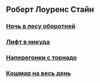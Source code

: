 ## Роберт Лоуренс Стайн
### [Ночь в лесу оборотней](https://hanabishirecca.github.io/gamebooks/05%20Night%20in%20Werewolf%20Woods)
### [Лифт в никуда](https://hanabishirecca.github.io/gamebooks/34%20Elevator%20to%20Nowhere)
### [Наперегонки с торнадо](https://hanabishirecca.github.io/gamebooks/38%20Into%20the%20Twister%20of%20Terror)
### [Кошмар на весь день](https://hanabishirecca.github.io/gamebooks/42%20All-Day%20Nightmare)
